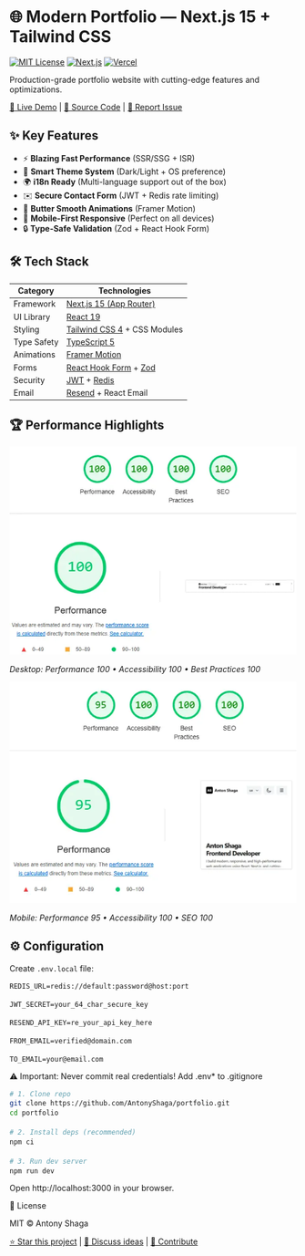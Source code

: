 # 🌐 Modern Portfolio — Next.js 15 + Tailwind CSS

[![MIT License](https://img.shields.io/badge/license-MIT-blue.svg)](LICENSE)
[![Next.js](https://img.shields.io/badge/Next.js-15.0.0-blue)](https://nextjs.org)
[![Vercel](https://img.shields.io/badge/deployed%20on-Vercel-black)](https://portfolio-inky-six-36.vercel.app)

Production-grade portfolio website with cutting-edge features and optimizations.

[🔗 Live Demo](https://portfolio-inky-six-36.vercel.app/) | [📂 Source Code](https://github.com/AntonyShaga/portfolio) | [📝 Report Issue](https://github.com/AntonyShaga/portfolio/issues)

## ✨ Key Features

- ⚡ **Blazing Fast Performance** (SSR/SSG + ISR)
- 🌙 **Smart Theme System** (Dark/Light + OS preference)
- 🌍 **i18n Ready** (Multi-language support out of the box)
- ✉️ **Secure Contact Form** (JWT + Redis rate limiting)
- 🎨 **Butter Smooth Animations** (Framer Motion)
- 📱 **Mobile-First Responsive** (Perfect on all devices)
- 🔒 **Type-Safe Validation** (Zod + React Hook Form)

## 🛠 Tech Stack

| Category        | Technologies                                                                 |
|-----------------|-----------------------------------------------------------------------------|
| Framework       | [Next.js 15 (App Router)](https://nextjs.org/)                              |
| UI Library      | [React 19](https://react.dev/)                                              |
| Styling         | [Tailwind CSS 4](https://tailwindcss.com/) + CSS Modules                    |
| Type Safety     | [TypeScript 5](https://www.typescriptlang.org/)                             |
| Animations      | [Framer Motion](https://www.framer.com/motion/)                             |
| Forms           | [React Hook Form](https://react-hook-form.com/) + [Zod](https://zod.dev/)   |
| Security        | [JWT](https://jwt.io/) + [Redis](https://redis.io/)                         |
| Email           | [Resend](https://resend.com/) + React Email                                 |

## 🏆 Performance Highlights

![Desktop Lighthouse](/public/screenshots/lighthouse-desktop.webp)

*Desktop: Performance 100 • Accessibility 100 • Best Practices 100*

![Mobile Lighthouse](/public/screenshots/lighthouse-mobile.webp)

*Mobile: Performance 95 • Accessibility 100 • SEO 100*

## ⚙️ Configuration

Create `.env.local` file:

```env
REDIS_URL=redis://default:password@host:port

JWT_SECRET=your_64_char_secure_key

RESEND_API_KEY=re_your_api_key_here

FROM_EMAIL=verified@domain.com

TO_EMAIL=your@email.com
```

⚠️ Important: Never commit real credentials! Add .env* to .gitignore

```bash
# 1. Clone repo
git clone https://github.com/AntonyShaga/portfolio.git
cd portfolio

# 2. Install deps (recommended)
npm ci

# 3. Run dev server
npm run dev
```
Open http://localhost:3000 in your browser.


📜 License

MIT © Antony Shaga

[⭐ Star this project](https://github.com/AntonyShaga/portfolio/stargazers) |
[💬 Discuss ideas](https://github.com/AntonyShaga/portfolio/discussions) |
[🔄 Contribute](https://github.com/AntonyShaga/portfolio/blob/main/CONTRIBUTING.md)
